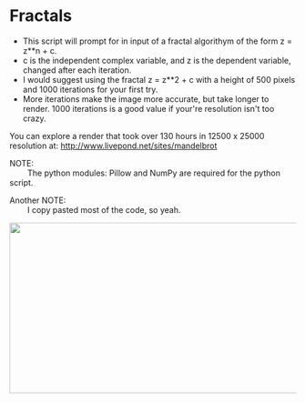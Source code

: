 # Fractals
* This script will prompt for in input of a fractal algorithym of the form z = z**n + c.
* c is the independent complex variable, and z is the dependent variable, changed after each iteration.
* I would suggest using the fractal z = z**2 + c with a height of 500 pixels and 1000 iterations for your first try.
* More iterations make the image more accurate, but take longer to render. 1000 iterations is a good value if your're resolution isn't too crazy.

You can explore a render that took over 130 hours in 12500 x 25000 resolution at: http://www.livepond.net/sites/mandelbrot

NOTE:<br/>
&nbsp;
&nbsp;
&nbsp;
&nbsp;
The python modules: Pillow and NumPy are required for the python script.

Another NOTE:<br/>
&nbsp;
&nbsp;
&nbsp;
&nbsp;
I copy pasted most of the code, so yeah.

<img src="Examples/MEGA.png" width="600px" height="300px">
